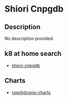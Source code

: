 # Shiori Cnpgdb

## Description

No description provided.

## k8 at home search

- [shiori-cnpgdb](https://nanne.dev/k8s-at-home-search/#/shiori-cnpgdb)

## Charts

- [raw@dysnix-charts](https://dysnix.github.io/charts/)

